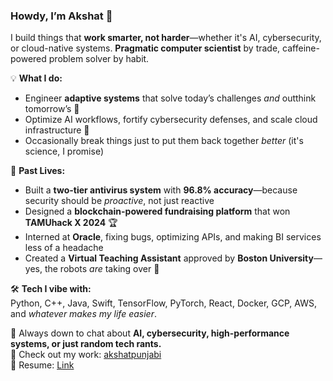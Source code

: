 ### Howdy, I’m Akshat 👋  
I build things that **work smarter, not harder**—whether it's AI, cybersecurity, or cloud-native systems. **Pragmatic computer scientist** by trade, caffeine-powered problem solver by habit.  

💡 **What I do:**  
- Engineer **adaptive systems** that solve today’s challenges *and* outthink tomorrow’s 🔮  
- Optimize AI workflows, fortify cybersecurity defenses, and scale cloud infrastructure 🔐  
- Occasionally break things just to put them back together *better* (it's science, I promise)  

🚀 **Past Lives:**  
- Built a **two-tier antivirus system** with **96.8% accuracy**—because security should be *proactive*, not just reactive 
- Designed a **blockchain-powered fundraising platform** that won **TAMUhack X 2024** 🏆  
- Interned at **Oracle**, fixing bugs, optimizing APIs, and making BI services less of a headache  
- Created a **Virtual Teaching Assistant** approved by **Boston University**—yes, the robots *are* taking over 🤖  

🛠️ **Tech I vibe with:**  
Python, C++, Java, Swift, TensorFlow, PyTorch, React, Docker, GCP, AWS, and *whatever makes my life easier*.  

💬 Always down to chat about **AI, cybersecurity, high-performance systems, or just random tech rants.**  
🔗 Check out my work: [akshatpunjabi](https://github.com/akshatpunjabi)  
📄 Resume: [Link](https://amaranth-benedikta-79.tiiny.site/?mode=suggestions)  
